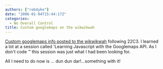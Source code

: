 ```yaml
---
authors: ["robdyke"]
date: "2006-01-04T15:44:17Z"
categories:
  - No Overall Control
title: Custom googlemaps on the wikwikwah
---
```

[Custom googlemaps info posted to the wikwikwah](http://www.robdyke.com/wikwikwah/index.php/Custom_googlemaps) following 22C3. I learned a lot at a session called 'Learning Javascript with the Googlemaps API. As I don't code &#8482; this session was just what I had been looking for.

All I need to do now is ... dun dun dar!...something with it!
